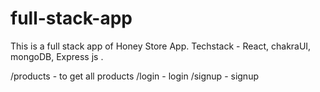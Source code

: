 # full-stack-app
This is a full stack app of Honey Store App.
Techstack -
React, chakraUI, mongoDB, Express js .

/products - to get all products
/login - login
/signup - signup
